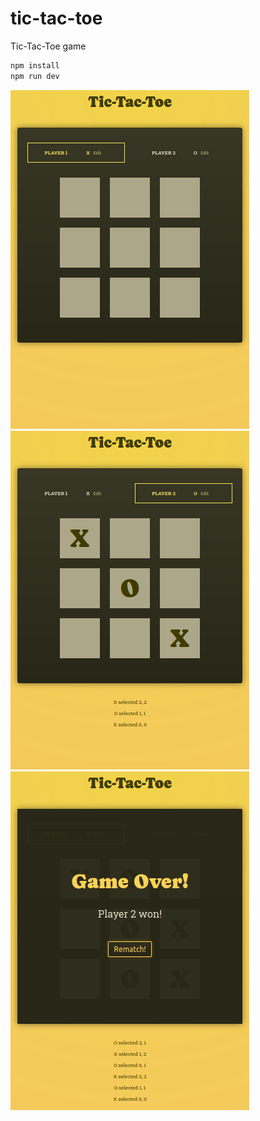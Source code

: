 # tic-tac-toe

Tic-Tac-Toe game

```sh
npm install
npm run dev
```

![Start](assets/images/image-1.png "Start") ![Middle](assets/images/image-2.png "Middle") ![End](assets/images/image-3.png "End")
